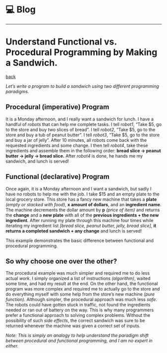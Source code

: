 # 💻 Blog
___

Understand Functional vs. Procedural Programming by Making a Sandwich.
======================================================================
[back](?index)

*Let’s write a program to build a sandwich using two different programming paradigms.*

## **Procedural (imperative) Program**

It is a Monday afternoon, and I really want a sandwich for lunch.
I have a handful of _robots_ that can help me complete tasks.
I tell _robot1_, “Take $5, go to the store and buy two slices of bread”.
I tell _robot2_, “Take $5, go to the store and buy a tub of peanut butter”.
I tell _robot3_, “Take $5, go to the store and buy a jar of jelly”.
After 10 minutes, all robots come back with the requested ingredients and some change.
I then tell _robot4_, take these ingredients and assemble them in the following order: **bread slice -> peanut butter -> jelly -> bread slice.**
After _robot4_ is done, he hands me my sandwich, and lunch is served!

## **Functional (declarative) Program**

Once again, it is a Monday afternoon and I want a sandwich, but sadly I have no robots to help me with the job. I take $15 and an empty plate to the local grocery store.
This store has a fancy new machine that takes a **plate** _(empty or stacked with food)_, **x amount of dollars**, and an **ingredient name**.
The machine decrements the dollar amount by **p** _(price of item)_ and returns the **change** and a **new plate** with all of the **previous ingredients + the new ingredient**.
After running my plate through this machine four times while iterating my ingredient list _\[bread slice, peanut butter, jelly, bread slice\]_, **it returns a completed sandwich + any change** and lunch is served!

This example demonstrates the basic difference between functional and procedural programming.

## **So why choose one over the other?**

The procedural example was much simpler and required me to do less actual _work_. I simply organized a list of instructions _(algorithm)_, waited some time, and had my result at the end.
On the other hand, the functional program was more complex and required me to actually go to the store and do everything myself with some help from the store’s new machine _(pure function)_.
Although simpler, the procedural approach was much less _safe_. The robots could have gotten stuck in traffic, not found the ingredients needed or ran out of battery on the way.
This is why many programmers prefer a functional approach to solving complex problems. Without the possibility of such _side effects_, the correct sandwich was sure to be returned whenever the machine was given a correct set of inputs.

_Note: This is simply an analogy to help understand the paradigm shift between procedural and functional programming, and I am no expert in either._